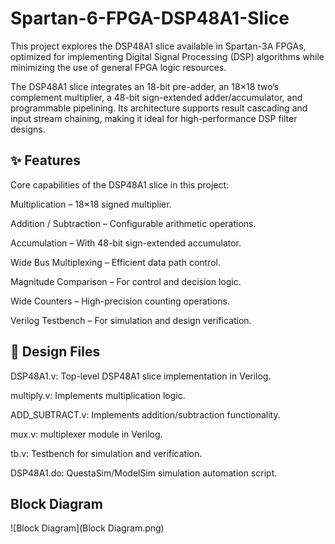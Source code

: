 # Spartan-6-FPGA-DSP48A1-Slice
This project explores the DSP48A1 slice available in Spartan-3A FPGAs, optimized for implementing Digital Signal Processing (DSP) algorithms while minimizing the use of general FPGA logic resources.

The DSP48A1 slice integrates an 18-bit pre-adder, an 18×18 two’s complement multiplier, a 48-bit sign-extended adder/accumulator, and programmable pipelining. Its architecture supports result cascading and input stream chaining, making it ideal for high-performance DSP filter designs.

## ✨ Features
Core capabilities of the DSP48A1 slice in this project:

Multiplication – 18×18 signed multiplier.

Addition / Subtraction – Configurable arithmetic operations.

Accumulation – With 48-bit sign-extended accumulator.

Wide Bus Multiplexing – Efficient data path control.

Magnitude Comparison – For control and decision logic.

Wide Counters – High-precision counting operations.

Verilog Testbench – For simulation and design verification.


## 📂 Design Files
DSP48A1.v:	Top-level DSP48A1 slice implementation in Verilog.

multiply.v:	Implements multiplication logic.

ADD_SUBTRACT.v:	Implements addition/subtraction functionality.

mux.v: multiplexer module in Verilog.

tb.v: Testbench for simulation and verification.

DSP48A1.do: QuestaSim/ModelSim simulation automation script.


## Block Diagram
![Block Diagram](Block Diagram.png)
